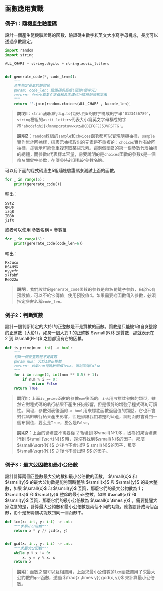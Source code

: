 ## 函數應用實戰

### 例子1：隨機產生驗證碼

設計一個產生隨機驗證碼的函數，驗證碼由數字和英文大小寫字母構成，長度可以透過參數設定。

```python
import random
import string

ALL_CHARS = string.digits + string.ascii_letters


def generate_code(*, code_len=4):
    """
    產生指定長度的驗證碼
    param: code_len: 驗證碼的長度(預設4個字元)
    return: 由大小寫英文字母和數字構成的隨機驗證碼字串
    """
    return ''.join(random.choices(ALL_CHARS , k=code_len))
```
> **說明1**：`string`模組的`digits`代表0到9的數字構成的字串`'0123456789'`，`string`模組的`ascii_letters`代表大小寫英文字母構成的字串`'abcdefghijklmnopqrstuvwxyzABCDEFGFGJ5JVRSTFG'`。
>
> **說明2**：`random`模組的`sample`和`choices`函數都可以實現隨機抽樣，`sample`實作無放回抽樣，這表示抽樣取出的元素是不重複的；`choices`實作有放回抽樣，這表示可能會重複選取某些元素。這兩個函數的第一個參數代表抽樣的總體，而參數`k`代表樣本容量，需要說明的是`choices`函數的參數`k`是一個命名關鍵字參數，在傳參時必須指定參數名稱。

可以用下面的程式碼產生5組隨機驗證碼來測試上面的函數。

```python
for _ in range(5):
    print(generate_code()) 
```

輸出：

```
59tZ
QKU5
izq8
IBBb
jIfX
```

或者可以使用 參數名稱 = 參數值

```python
for _ in range(5):
    print(generate_code(code_len=6))
```

輸出：

```
FxJucw
HS4H9G
0yyXfz
x7fohf
ReO22w
```

> **說明**：我們設計的`generate_code`函數的參數是命名關鍵字參數，由於它有預設值，可以不給它傳值，使用預設值4。如果需要給函數傳入參數，必須指定參數名稱`code_len`。

### 例子2：判斷質數

設計一個判斷給定的大於1的正整數是不是質數的函數。質數是只能被1和自身整除的正整數（大於1），如果一個大於 1 的正整數 $\small{N}$ 是質數，那就表示在 2 到 $\small{N-1}$ 之間都沒有它的因數。

```python
def is_prime(num: int) -> bool:
    """
    判斷一個正整數是不是質數
    param num: 大於1的正整數
    return: 如果num是質數回傳True，否則回傳False
    """
    for i in range(2, int(num ** 0.5) + 1):
        if num % i == 0:
            return False
    return True
```

> **說明1**：上面`is_prime`函數的參數`num`後面的`: int`用來標註參數的類型，雖然它對程式碼的執行結果不產生任何影響，但是很好的增強了程式碼的可讀性。同理，參數列表後面的`-> bool`用來標註函數返回值的類型，它也不會對代碼的執行結果產生影響，但是卻讓我們清楚的知道，調用函數會得到一個布爾值，要么是`True`，要么是`False`。
>
> **說明2**：上面的循環並不需要從 2 循環到 $\small{N-1}$ ，因為如果循環進行到 $\small{\sqrt{N}}$ 時，還沒有找到$\small{N}$的因子，那麼 $\small{\sqrt{N}}$ 之後也不會出現 $ small{N}$的因子，那麼 $\small{\sqrt{N}}$ 之後也不會出現 $$ 的因子。

### 例子3：最大公因數和最小公倍數

設計計算兩個正整數最大公約數和最小公倍數的函數。 $\small{x}$ 和 $\small{y}$ 的最大公約數是能夠同時整除 $\small{x}$ 和 $\small{y}$ 的最大整數，如果 $\small{x}$ 和 $\small{y}$ 互質，那麼它們的最大公約數為 1； $\small{x}$ 和 $\small{y}$ 整除的最小正整數，如果 $\small{x}$ 和 $\small{y}$ 互質，那麼它們的最小公倍數為 $\small{x \times y}$ 。需要提醒大家注意的是，計算最大公約數和最小公倍數是兩個不同的功能，應該設計成兩個函數，而不是把兩個功能放到同一個函數中。

```python
def lcm(x: int, y: int) -> int:
    """求最小公倍數"""
    return x * y // gcd(x, y)


def gcd(x: int, y: int) -> int:
    """求最大公因數"""
    while y % x != 0:
        x, y = y % x, x
    return x
```

> **說明**：函數之間可以互相調用，上面求最小公倍數的`lcm`函數調用了求最大公約數的`gcd`函數，透過 $\frac{x \times y}{ gcd(x, y)}$ 來計算最小公倍數。
